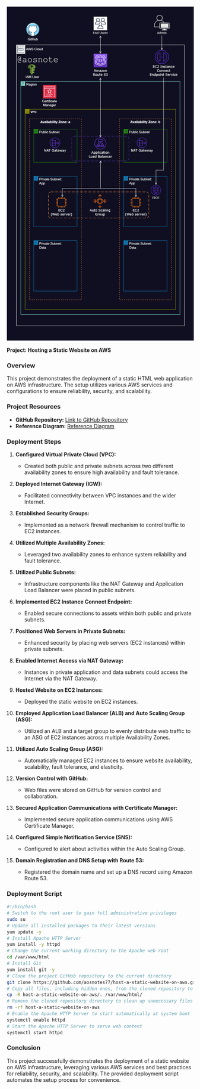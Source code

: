 ![Alt text](/Host_a_Static_Website_on_AWS.png)



**Project: Hosting a Static Website on AWS**

### Overview
This project demonstrates the deployment of a static HTML web application on AWS infrastructure. The setup utilizes various AWS services and configurations to ensure reliability, security, and scalability.

### Project Resources
- **GitHub Repository:** [Link to GitHub Repository](https://github.com/aosnotes77/host-a-static-website-on-aws)
- **Reference Diagram:** [Reference Diagram](link_to_diagram)

### Deployment Steps
1. **Configured Virtual Private Cloud (VPC):**
   - Created both public and private subnets across two different availability zones to ensure high availability and fault tolerance.

2. **Deployed Internet Gateway (IGW):**
   - Facilitated connectivity between VPC instances and the wider Internet.

3. **Established Security Groups:**
   - Implemented as a network firewall mechanism to control traffic to EC2 instances.

4. **Utilized Multiple Availability Zones:**
   - Leveraged two availability zones to enhance system reliability and fault tolerance.

5. **Utilized Public Subnets:**
   - Infrastructure components like the NAT Gateway and Application Load Balancer were placed in public subnets.

6. **Implemented EC2 Instance Connect Endpoint:**
   - Enabled secure connections to assets within both public and private subnets.

7. **Positioned Web Servers in Private Subnets:**
   - Enhanced security by placing web servers (EC2 instances) within private subnets.

8. **Enabled Internet Access via NAT Gateway:**
   - Instances in private application and data subnets could access the Internet via the NAT Gateway.

9. **Hosted Website on EC2 Instances:**
   - Deployed the static website on EC2 instances.

10. **Employed Application Load Balancer (ALB) and Auto Scaling Group (ASG):**
    - Utilized an ALB and a target group to evenly distribute web traffic to an ASG of EC2 instances across multiple Availability Zones.

11. **Utilized Auto Scaling Group (ASG):**
    - Automatically managed EC2 instances to ensure website availability, scalability, fault tolerance, and elasticity.

12. **Version Control with GitHub:**
    - Web files were stored on GitHub for version control and collaboration.

13. **Secured Application Communications with Certificate Manager:**
    - Implemented secure application communications using AWS Certificate Manager.

14. **Configured Simple Notification Service (SNS):**
    - Configured to alert about activities within the Auto Scaling Group.

15. **Domain Registration and DNS Setup with Route 53:**
    - Registered the domain name and set up a DNS record using Amazon Route 53.

### Deployment Script
```bash
#!/bin/bash
# Switch to the root user to gain full administrative privileges
sudo su
# Update all installed packages to their latest versions
yum update -y
# Install Apache HTTP Server
yum install -y httpd
# Change the current working directory to the Apache web root
cd /var/www/html
# Install Git
yum install git -y
# Clone the project GitHub repository to the current directory
git clone https://github.com/aosnotes77/host-a-static-website-on-aws.git
# Copy all files, including hidden ones, from the cloned repository to the Apache web root
cp -R host-a-static-website-on-aws/. /var/www/html/
# Remove the cloned repository directory to clean up unnecessary files
rm -rf host-a-static-website-on-aws
# Enable the Apache HTTP Server to start automatically at system boot
systemctl enable httpd 
# Start the Apache HTTP Server to serve web content
systemctl start httpd
```

### Conclusion
This project successfully demonstrates the deployment of a static website on AWS infrastructure, leveraging various AWS services and best practices for reliability, security, and scalability. The provided deployment script automates the setup process for convenience.
